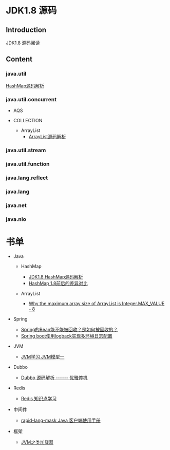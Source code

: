 # JDK1.8 源码

## Introduction
JDK1.8 源码阅读

## Content

### java.util
<a href="https://github.com/yueny/JDKSource1.8/blob/master/src/java/util/HashMap.java">HashMap源码解析</a><br/>

### java.util.concurrent
+ AQS

+ COLLECTION
  - ArrayList
    + <a href="https://github.com/yueny/JDKSource1.8/blob/master/src/java/util/ArrayList.java">ArrayList源码解析</a><br/>
    

### java.util.stream
### java.util.function
### java.lang.reflect
### java.lang
### java.net
### java.nio


# 书单
* Java
   + HashMap
      - <a href="https://muzinuo.com/article/byuan-ma-jie-xi.html">JDK1.8 HashMap源码解析</a><br/>
      - <a href="https://muzinuo.com/article/bpyu3m4s0s38.html">HashMap 1.8前后的差异对比</a><br/>
      
   + ArrayList
      - <a href="https://muzinuo.com/article/b43l5o2zf787.html">Why the maximum array size of ArrayList is Integer.MAX_VALUE - 8</a><br/>

* Spring
  + <a href="https://muzinuo.com/article/b6f9891f3s26.html">Spring的Bean能不能被回收？是如何被回收的？</a><br/>
  + <a href="https://muzinuo.com/article/39188987a74q.html">Spring boot使用logback实现多环境日志配置</a><br/>
  
* JVM
  + <a href="https://muzinuo.com/article/1952786x2hwb.html">JVM学习 JVM模型一</a><br/>
* Dubbo
  + <a href="https://muzinuo.com/article/235611pcyaai.html">Dubbo 源码解析 ------ 优雅停机</a><br/>
* Redis
  + <a href="https://muzinuo.com/article/o38183syy6sd.html">Redis 知识点学习</a><br/>
* 中间件
  + <a href="https://muzinuo.com/article/271099s75ix4.html">rapid-lang-mask Java 客户端使用手册</a><br/>
* 框架
  + <a href="https://github.com/yueny/JDKSource1.8/blob/master/src/books/M201910/JVM之类加载器.md">JVM之类加载器</a><br/>
      